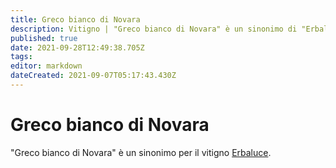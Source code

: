 ```yaml
---
title: Greco bianco di Novara
description: Vitigno | "Greco bianco di Novara" è un sinonimo di "Erbaluce".
published: true
date: 2021-09-28T12:49:38.705Z
tags: 
editor: markdown
dateCreated: 2021-09-07T05:17:43.430Z
---
```


# Greco bianco di Novara

"Greco bianco di Novara" è un sinonimo per il vitigno [Erbaluce](/vitigni/Italia/bacca-bianca/erbaluce).